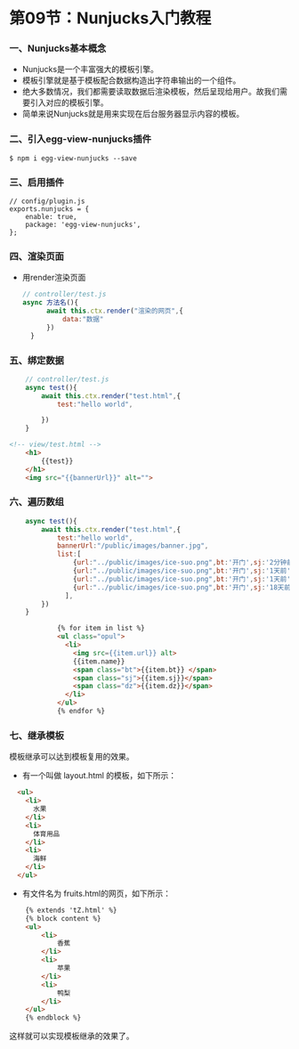 # 第09节：Nunjucks入门教程

### 一、Nunjucks基本概念

* Nunjucks是一个丰富强大的模板引擎。
* 模板引擎就是基于模板配合数据构造出字符串输出的一个组件。
* 绝大多数情况，我们都需要读取数据后渲染模板，然后呈现给用户。故我们需要引入对应的模板引擎。
* 简单来说Nunjucks就是用来实现在后台服务器显示内容的模板。

### 二、引入egg-view-nunjucks插件

    $ npm i egg-view-nunjucks --save

### 三、启用插件

    // config/plugin.js
    exports.nunjucks = {
        enable: true,
        package: 'egg-view-nunjucks',
    };

### 四、渲染页面

* 用render渲染页面
  ```js
  // controller/test.js
  async 方法名(){
        await this.ctx.render("渲染的网页",{
            data:"数据"
        })
    }
  ```
 
### 五、绑定数据

``` js
    // controller/test.js
    async test(){
        await this.ctx.render("test.html",{
            test:"hello world",

        })
    }
```

``` html
<!-- view/test.html -->
    <h1>
        {{test}}
    </h1>
    <img src="{{bannerUrl}}" alt="">
```

### 六、遍历数组

``` js
    async test(){
        await this.ctx.render("test.html",{
            test:"hello world",
            bannerUrl:"/public/images/banner.jpg",
            list:[
                {url:"../public/images/ice-suo.png",bt:'开门',sj:'2分钟前',dz:'杭州'},
                {url:"../public/images/ice-suo.png",bt:'开门',sj:'1天前',dz:'广东'},
                {url:"../public/images/ice-suo.png",bt:'开门',sj:'1天前',dz:'杭州'},
                {url:"../public/images/ice-suo.png",bt:'开门',sj:'18天前',dz:'上海'},
              ],
        })
    }
```

``` html
            {% for item in list %}
            <ul class="opul">
              <li>
                <img src={{item.url}} alt>
                {{item.name}}
                <span class="bt">{{item.bt}} </span>
                <span class="sj">{{item.sj}}</span>
                <span class="dz">{{item.dz}}</span>
              </li>
            </ul>
            {% endfor %}
```

### 七、继承模板

模板继承可以达到模板复用的效果。

* 有一个叫做 layout.html 的模板，如下所示：

``` html
  <ul>
    <li>
      水果
    </li>
    <li>
      体育用品
    </li>
    <li>
      海鲜
    </li>
  </ul>
```

* 有文件名为 fruits.html的网页，如下所示：

```html
    {% extends 'tZ.html' %} 
    {% block content %}
    <ul>
        <li>
            香蕉
        </li>
        <li>
            苹果
        </li>
        <li>
            鸭梨
        </li>
    </ul>
    {% endblock %}
```

这样就可以实现模板继承的效果了。